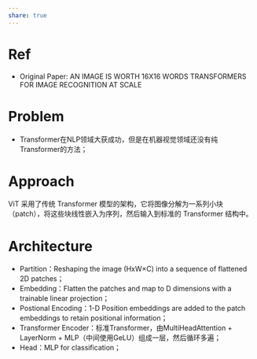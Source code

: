 ```yaml
---
share: true
---
```

# Ref
- Original Paper: AN IMAGE IS WORTH 16X16 WORDS TRANSFORMERS FOR IMAGE RECOGNITION AT SCALE

# Problem

- Transformer在NLP领域大获成功，但是在机器视觉领域还没有纯Transformer的方法；

# Approach

ViT 采用了传统 Transformer 模型的架构，它将图像分解为一系列小块（patch），将这些块线性嵌入为序列，然后输入到标准的 Transformer 结构中。

# Architecture

- Partition：Reshaping the image (HxW×C) into a sequence of flattened 2D patches；
- Embedding：Flatten the patches and map to D dimensions with a trainable linear projection；
- Postional Encoding：1-D Position embeddings are added to the patch embeddings to retain positional information；
- Transformer Encoder：标准Transformer，由MultiHeadAttention + LayerNorm + MLP（中间使用GeLU）组成一层，然后循环多遍；
- Head：MLP for classification；






